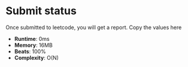 # Submit status
Once submitted to leetcode, you will get a report. Copy the values here

* **Runtime**: 0ms 
* **Memory**: 16MB
* **Beats**: 100%
* **Complexity**: O(N)